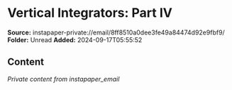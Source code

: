 # Vertical Integrators: Part IV

**Source:** instapaper-private://email/8ff8510a0dee3fe49a84474d92e9fbf9/
**Folder:** Unread
**Added:** 2024-09-17T05:55:52




## Content
*Private content from instapaper_email*
